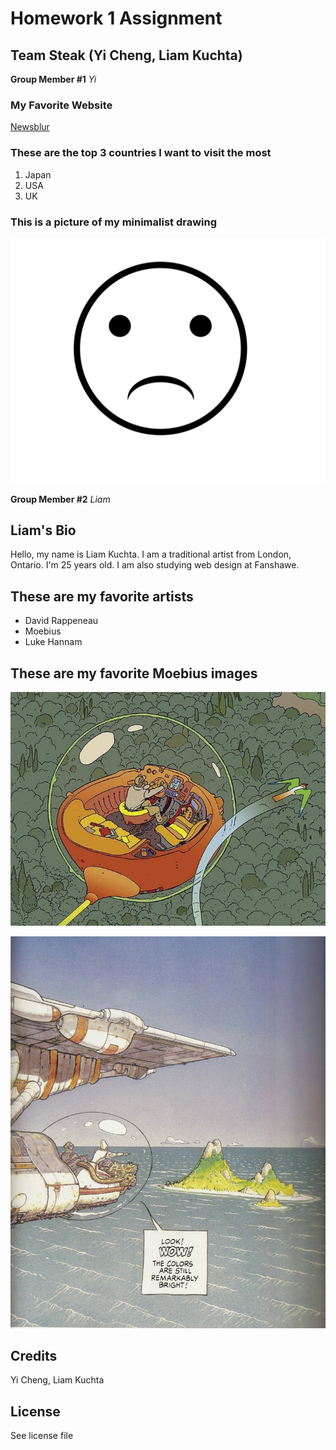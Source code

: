 # Homework 1 Assignment
## Team Steak (Yi Cheng, Liam Kuchta)

**Group Member #1**
*Yi*

### My Favorite Website
[Newsblur](https://www.newsblur.com)

### These are the top 3 countries I want to visit the most
1. Japan
2. USA
3. UK

### This is a picture of my minimalist drawing
![An unhappy face](images/unhappy_face.svg)

**Group Member #2**
*Liam*

## Liam's Bio
Hello, my name is Liam Kuchta. I am a traditional artist from London, Ontario. I'm 25 years old. I am also studying web design at Fanshawe.

## These are my favorite artists
- David Rappeneau
- Moebius
- Luke Hannam

## These are my favorite Moebius images

![moebius art](images/moe.jpg)

![moebius art 3](images/mo.jpg)

## Credits

Yi Cheng, Liam Kuchta

## License

See license file